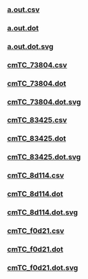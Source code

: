 ### [a.out.csv](a.out.csv)
### [a.out.dot](a.out.dot)
### [a.out.dot.svg](a.out.dot.svg)
### [cmTC_73804.csv](cmTC_73804.csv)
### [cmTC_73804.dot](cmTC_73804.dot)
### [cmTC_73804.dot.svg](cmTC_73804.dot.svg)
### [cmTC_83425.csv](cmTC_83425.csv)
### [cmTC_83425.dot](cmTC_83425.dot)
### [cmTC_83425.dot.svg](cmTC_83425.dot.svg)
### [cmTC_8d114.csv](cmTC_8d114.csv)
### [cmTC_8d114.dot](cmTC_8d114.dot)
### [cmTC_8d114.dot.svg](cmTC_8d114.dot.svg)
### [cmTC_f0d21.csv](cmTC_f0d21.csv)
### [cmTC_f0d21.dot](cmTC_f0d21.dot)
### [cmTC_f0d21.dot.svg](cmTC_f0d21.dot.svg)
